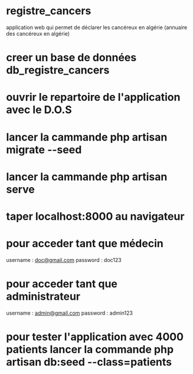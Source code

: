 # registre_cancers
application web qui permet de déclarer les cancéreux en algérie (annuaire des cancéreux en algérie)
# creer un base de données db_registre_cancers
# ouvrir le repartoire de l'application avec le D.O.S
# lancer la cammande php artisan migrate --seed
# lancer la cammande php artisan serve
# taper localhost:8000 au navigateur
# pour acceder tant que médecin 
username : doc@gmail.com
password : doc123
# pour acceder tant que administrateur
username : admin@gmail.com
password : admin123
# pour tester l'application avec 4000 patients lancer la commande php artisan db:seed --class=patients

